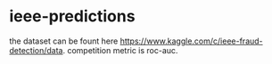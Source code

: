 # ieee-predictions
the dataset can be fount here 
https://www.kaggle.com/c/ieee-fraud-detection/data.
competition metric is roc-auc.
